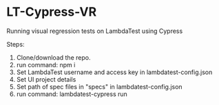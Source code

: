 # LT-Cypress-VR
Running visual regression tests on LambdaTest using Cypress

Steps:

1) Clone/download the repo.
2) run command: npm i
3) Set LambdaTest username and access key in lambdatest-config.json
4) Set UI project details
5) Set path of spec files in "specs" in lambdatest-config.json
6) run command: lambdatest-cypress run

